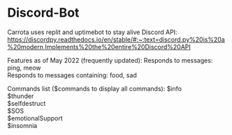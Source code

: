 # Discord-Bot
Carrota uses replit and uptimebot to stay alive
Discord API: https://discordpy.readthedocs.io/en/stable/#:~:text=discord.py%20is%20a%20modern,Implements%20the%20entire%20Discord%20API

Features as of May 2022 (frequently updated):
Responds to messages: ping, meow  
Responds to messages containing: food, sad  


Commands list ($commands to display all commands): 
$info  
$thunder  
$selfdestruct  
$SOS  
$emotionalSupport  
$insomnia  
